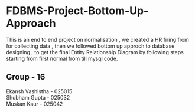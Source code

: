 # FDBMS-Project-Bottom-Up-Approach
This is an end to end project on normalisation , we created a HR firing from for collecting data , then we followed bottom up approch to database designing , to get the final Entity Relationship Diagram by following steps starting from first normal from till mysql code.
## Group - 16

Ekansh Vashistha - 025015 <br>
Shubham Gupta - 025032  <br>
Muskan Kaur - 025042  <br>
